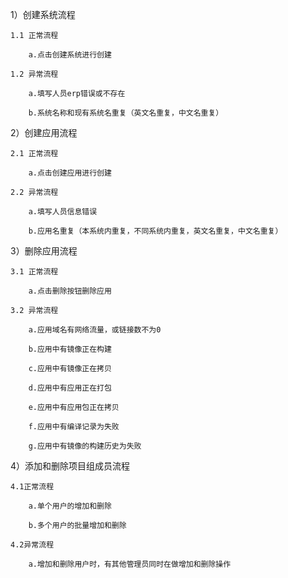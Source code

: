 1）创建系统流程

	1.1 正常流程
	
		a.点击创建系统进行创建

	1.2 异常流程

		a.填写人员erp错误或不存在

		b.系统名称和现有系统名重复（英文名重复，中文名重复）

2）创建应用流程

	2.1 正常流程
	
		a.点击创建应用进行创建

	2.2 异常流程
	
		a.填写人员信息错误

		b.应用名重复（本系统内重复，不同系统内重复，英文名重复，中文名重复）

3）删除应用流程

	3.1 正常流程

		a.点击删除按钮删除应用

	3.2 异常流程

		a.应用域名有网络流量，或链接数不为0

		b.应用中有镜像正在构建

		c.应用中有镜像正在拷贝

		d.应用中有应用正在打包

		e.应用中有应用包正在拷贝

		f.应用中有编译记录为失败

		g.应用中有镜像的构建历史为失败

4）添加和删除项目组成员流程

	4.1正常流程
	
		a.单个用户的增加和删除
	
		b.多个用户的批量增加和删除

	4.2异常流程

		a.增加和删除用户时，有其他管理员同时在做增加和删除操作
